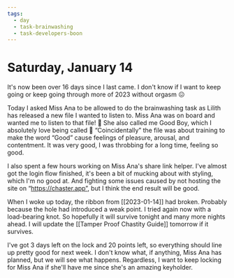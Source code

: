 ```yaml
---
tags:
  - day
  - task-brainwashing
  - task-developers-boon
---
```


# Saturday, January 14

It's now been over 16 days since I last came. I don't know if I want to keep going or keep going through more of 2023 without orgasm 😖

Today I asked Miss Ana to be allowed to do the brainwashing task as Lilith has released a new file I wanted to listen to. Miss Ana was on board and wanted me to listen to that file! 🥳 She also called me Good Boy, which I absolutely love being called 💙 “Coincidentally” the file was about training to make the word “Good” cause feelings of pleasure, arousal, and contentment.  It was very good, I was throbbing for a long time, feeling so good. 

I also spent a few hours working on Miss Ana's share link helper. I've almost got the login flow finished, it's been a bit of mucking about with styling, which I'm no good at. And fighting some issues caused by not hosting the site on “https://chaster.app”, but I think the end result will be good.

When I woke up today, the ribbon from [[2023-01-14]] had broken. Probably because the hole had introduced a weak point. I tried again now with a load-bearing knot. So hopefully it will survive tonight and many more nights ahead. I will update the [[Tamper Proof Chastity Guide]] tomorrow if it survives.

I've got 3 days left on the lock and 20 points left, so everything should line up pretty good for next week. I don't know what, if anything, Miss Ana has planned, but we will see what happens. Regardless, I want to keep locking for Miss Ana if she'll have me since she's an amazing keyholder. 